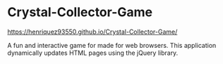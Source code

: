 # Crystal-Collector-Game

https://henriquez93550.github.io/Crystal-Collector-Game/

 A fun and interactive game for made for web browsers. This application dynamically updates HTML pages using the jQuery library.
